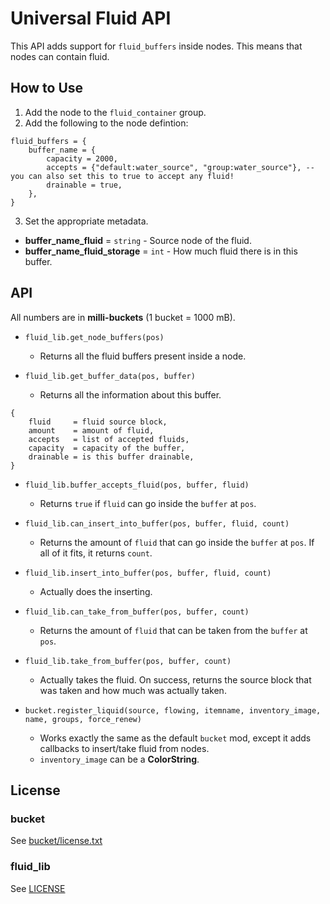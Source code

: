 # Universal Fluid API
This API adds support for `fluid_buffers` inside nodes. This means that nodes can contain fluid.

## How to Use
1. Add the node to the `fluid_container` group.
2. Add the following to the node defintion:
```
fluid_buffers = {
	buffer_name = {
		capacity = 2000,
		accepts = {"default:water_source", "group:water_source"}, -- you can also set this to true to accept any fluid!
		drainable = true,
	},
}
```
3. Set the appropriate metadata.

* **buffer_name_fluid** = `string` 		- Source node of the fluid.
* **buffer_name_fluid_storage** = `int` 	- How much fluid there is in this buffer.

## API
All numbers are in **milli-buckets** (1 bucket = 1000 mB).

* `fluid_lib.get_node_buffers(pos)`
	* Returns all the fluid buffers present inside a node.

* `fluid_lib.get_buffer_data(pos, buffer)`
	* Returns all the information about this buffer.
```
{
	fluid     = fluid source block,
	amount    = amount of fluid,
	accepts   = list of accepted fluids,
	capacity  = capacity of the buffer,
	drainable = is this buffer drainable,
}
```

* `fluid_lib.buffer_accepts_fluid(pos, buffer, fluid)`
	* Returns `true` if `fluid` can go inside the `buffer` at `pos`.

* `fluid_lib.can_insert_into_buffer(pos, buffer, fluid, count)`
	* Returns the amount of `fluid` that can go inside the `buffer` at `pos`. If all of it fits, it returns `count`.

* `fluid_lib.insert_into_buffer(pos, buffer, fluid, count)`
	* Actually does the inserting.

* `fluid_lib.can_take_from_buffer(pos, buffer, count)`
	* Returns the amount of `fluid` that can be taken from the `buffer` at `pos`.

* `fluid_lib.take_from_buffer(pos, buffer, count)`
	* Actually takes the fluid. On success, returns the source block that was taken and how much was actually taken.

* `bucket.register_liquid(source, flowing, itemname, inventory_image, name, groups, force_renew)`
	* Works exactly the same as the default `bucket` mod, except it adds callbacks to insert/take fluid from nodes.
	* `inventory_image` can be a **ColorString**.

## License
### bucket
See [bucket/license.txt](bucket/license.txt)
### fluid_lib
See [LICENSE](LICENSE)
